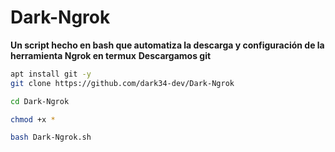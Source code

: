 # Dark-Ngrok
**Un script hecho en bash que automatiza la descarga y configuración de la herramienta Ngrok en termux**
**Descargamos git**

```bash
apt install git -y
git clone https://github.com/dark34-dev/Dark-Ngrok

cd Dark-Ngrok

chmod +x *

bash Dark-Ngrok.sh



```
